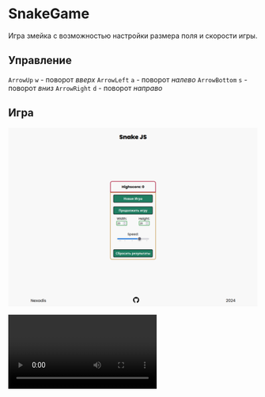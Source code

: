 # SnakeGame

Игра змейка с возможностью настройки размера поля и скорости игры.

## Управление

`ArrowUp`     `w` - поворот *вверх*
`ArrowLeft`   `a` - поворот *налево*
`ArrowBottom` `s` - поворот *вниз*
`ArrowRight`  `d` - поворот *направо*

## Игра

![Menu](resources/menu.png)


![Game](resources/game-snake.webm)
